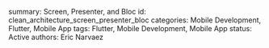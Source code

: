 summary: Screen, Presenter, and Bloc
id: clean_architecture_screen_presenter_bloc
categories: Mobile Development, Flutter, Mobile App
tags:  Flutter, Mobile Development, Mobile App
status:  Active
authors: Eric Narvaez